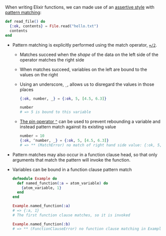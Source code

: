 When writing Elixir functions, we can made use of an [assertive style][assertive-style] with [pattern matching][pattern-match-doc]:

```elixir
def read_file() do
  {:ok, contents} = File.read("hello.txt")
  contents
end
```

- Pattern matching is explicitly performed using the match operator, [`=/2`][match-op].

  - Matches succeed when the _shape_ of the data on the left side of the operator matches the right side
  - When matches succeed, variables on the left are bound to the values on the right
  - Using an underscore, `_`, allows us to disregard the values in those places

    ```elixir
    {:ok, number, _} = {:ok, 5, [4.5, 6.3]}

    number
    # => 5 is bound to this variable
    ```

  - [The pin operator `^`][getting-started-pin-operator] can be used to prevent rebounding a variable and instead pattern match against its existing value

    ```elixir
    number = 10
    {:ok, ^number, _} = {:ok, 5, [4.5, 6.3]}
    # => ** (MatchError) no match of right hand side value: {:ok, 5, [4.5, 6.3]}
    ```

- Pattern matches may also occur in a function clause head, so that only arguments that match the pattern will invoke the function.
- Variables can be bound in a function clause pattern match

  ```elixir
  defmodule Example do
    def named_function(:a = atom_variable) do
      {atom_variable, 1}
    end
  end

  Example.named_function(:a)
  # => {:a, 1}
  # The first function clause matches, so it is invoked

  Example.named_function(:b)
  # => ** (FunctionClauseError) no function clause matching in Example.named_function/1
  ```

[assertive-style]: http://blog.plataformatec.com.br/2014/09/writing-assertive-code-with-elixir/
[pattern-match-doc]: https://elixir-lang.org/getting-started/pattern-matching.html
[match-op]: https://hexdocs.pm/elixir/Kernel.SpecialForms.html#=/2
[getting-started-pin-operator]: https://elixir-lang.org/getting-started/pattern-matching.html#the-pin-operator
